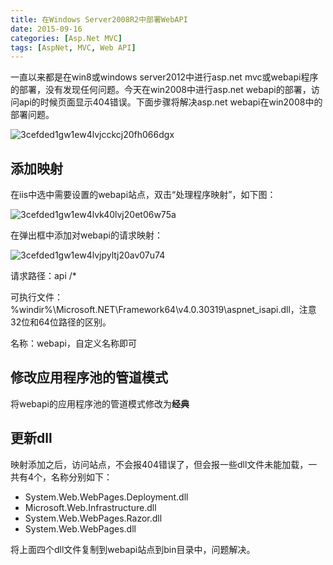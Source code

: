 ```yaml
---
title: 在Windows Server2008R2中部署WebAPI
date: 2015-09-16
categories: [Asp.Net MVC]
tags: [AspNet, MVC, Web API]
---
```


一直以来都是在win8或windows server2012中进行asp.net mvc或webapi程序的部署，没有发现任何问题。今天在win2008中进行asp.net webapi的部署，访问api的时候页面显示404错误。下面步骤将解决asp.net webapi在win2008中的部署问题。
<!--more-->
![3cefded1gw1ew4lvjcckcj20fh066dgx](http://fwhyy.com/img/post/3cefded1gw1ew4lvjcckcj20fh066dgx.jpg)

## 添加映射

在iis中选中需要设置的webapi站点，双击“处理程序映射”，如下图：

![3cefded1gw1ew4lvk40lvj20et06w75a](http://fwhyy.com/img/post/3cefded1gw1ew4lvk40lvj20et06w75a.jpg)

在弹出框中添加对webapi的请求映射：

![3cefded1gw1ew4lvjpyltj20av07u74](http://fwhyy.com/img/post/3cefded1gw1ew4lvjpyltj20av07u74m.jpg)

请求路径：api /*

可执行文件：%windir%\Microsoft.NET\Framework64\v4.0.30319\aspnet_isapi.dll，注意32位和64位路径的区别。

名称：webapi，自定义名称即可

## 修改应用程序池的管道模式

将webapi的应用程序池的管道模式修改为**经典**

## 更新dll

映射添加之后，访问站点，不会报404错误了，但会报一些dll文件未能加载，一共有4个，名称分别如下：

* System.Web.WebPages.Deployment.dll
* Microsoft.Web.Infrastructure.dll
* System.Web.WebPages.Razor.dll
* System.Web.WebPages.dll

将上面四个dll文件复制到webapi站点到bin目录中，问题解决。

